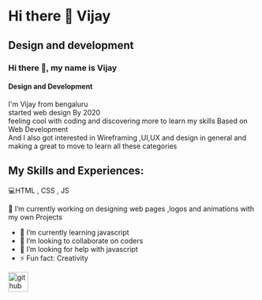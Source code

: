 # Hi there 👋 Vijay
## Design and development




### Hi there 👋, my name is Vijay
#### Design and Development
I'm Vijay from bengaluru <br>
started web design By 2020 <br>
feeling cool with coding and discovering more to learn my skills Based on Web Development <br>
And I also got interested in Wireframing ,UI,UX and design in general and making a great to move to learn all these categories

## My Skills and Experiences:
💻HTML , CSS , JS





 🔭 I’m currently working on  designing web pages ,logos and animations with my own Projects 
- 🌱 I’m currently learning javascript 
- 👯 I’m looking to collaborate on coders 
- 🤔 I’m looking for help with javascript 
- ⚡ Fun fact:  Creativity 


[<img src='https://cdn.jsdelivr.net/npm/simple-icons@3.0.1/icons/github.svg' alt='github' height='40'>](https://github.com/vijaysty19)  




